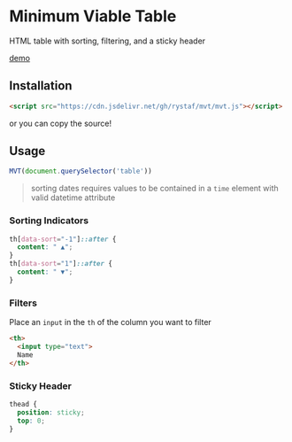 # Minimum Viable Table

HTML table with sorting, filtering, and a sticky header

<a href="https://rystaf.github.io/mvt">demo</a>


## Installation

```html
<script src="https://cdn.jsdelivr.net/gh/rystaf/mvt/mvt.js"></script>
```
or you can copy the source!

## Usage

```javascript
MVT(document.querySelector('table'))
```

> sorting dates requires values to be contained in a `time` element with valid datetime attribute

### Sorting Indicators
```css
th[data-sort="-1"]::after {
  content: " ▲";
}
th[data-sort="1"]::after {
  content: " ▼";
}
```

### Filters
Place an `input` in the `th` of the column you want to filter
```html
<th>
  <input type="text">
  Name
</th>
```

### Sticky Header
```css
thead {
  position: sticky;
  top: 0;
}
```
